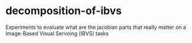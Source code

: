 # decomposition-of-ibvs
Experiments to evaluate what are the jacobian parts that really matter on a Image-Based Visual Servoing (IBVS) tasks
